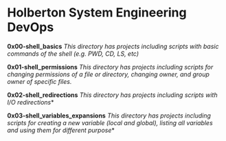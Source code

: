 # Holberton System Engineering DevOps

**0x00-shell_basics**
*This directory has projects including scripts with basic commands of the shell (e.g. PWD, CD, LS, etc)*

**0x01-shell_permissions**
*This directory has projects including scripts for changing permissions of a file or directory, changing owner, and group owner of specific files.*

**0x02-shell_redirections**
*This directory has projects including scripts with I/O redirections**

**0x03-shell_variables_expansions**
*This directory has projects including scripts for creating a new variable (local and global),  listing all variables and using them for different purpose**
